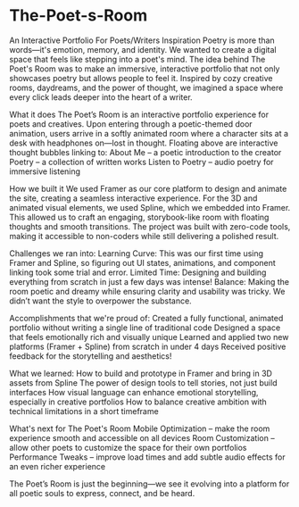# The-Poet-s-Room
An Interactive Portfolio For Poets/Writers
Inspiration
Poetry is more than words—it's emotion, memory, and identity. We wanted to create a digital space that feels like stepping into a poet's mind. The idea behind The Poet's Room was to make an immersive, interactive portfolio that not only showcases poetry but allows people to feel it. Inspired by cozy creative rooms, daydreams, and the power of thought, we imagined a space where every click leads deeper into the heart of a writer.

What it does
The Poet’s Room is an interactive portfolio experience for poets and creatives. Upon entering through a poetic-themed door animation, users arrive in a softly animated room where a character sits at a desk with headphones on—lost in thought. Floating above are interactive thought bubbles linking to:
About Me – a poetic introduction to the creator
Poetry – a collection of written works
Listen to Poetry – audio poetry for immersive listening


How we built it
We used Framer as our core platform to design and animate the site, creating a seamless interactive experience. For the 3D and animated visual elements, we used Spline, which we embedded into Framer. This allowed us to craft an engaging, storybook-like room with floating thoughts and smooth transitions. The project was built with zero-code tools, making it accessible to non-coders while still delivering a polished result.

Challenges we ran into:
Learning Curve: This was our first time using Framer and Spline, so figuring out UI states, animations, and component linking took some trial and error.
Limited Time: Designing and building everything from scratch in just a few days was intense!
Balance: Making the room poetic and dreamy while ensuring clarity and usability was tricky. We didn’t want the style to overpower the substance.

Accomplishments that we're proud of:
Created a fully functional, animated portfolio without writing a single line of traditional code
Designed a space that feels emotionally rich and visually unique
Learned and applied two new platforms (Framer + Spline) from scratch in under 4 days
Received positive feedback for the storytelling and aesthetics!


What we learned:
How to build and prototype in Framer and bring in 3D assets from Spline
The power of design tools to tell stories, not just build interfaces
How visual language can enhance emotional storytelling, especially in creative portfolios
How to balance creative ambition with technical limitations in a short timeframe



What's next for The Poet's Room
Mobile Optimization – make the room experience smooth and accessible on all devices
Room Customization – allow other poets to customize the space for their own portfolios
Performance Tweaks – improve load times and add subtle audio effects for an even richer experience


The Poet’s Room is just the beginning—we see it evolving into a platform for all poetic souls to express, connect, and be heard.
